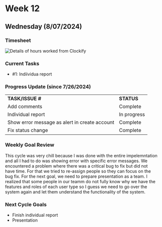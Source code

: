


# Week 12

## Wednesday (8/07/2024)

### Timesheet
![Details of hours worked from Clockify](https://github.com/UBCO-COSC499-Summer-2024/team-6-capstone-team_6ix/blob/Subaru-weekly-logs-for-Week-13-Cycle1/docs/weekly%20logs/Subaru%20Sakashita/ClockifyImages/COSC499_Clockify_W13_C1.png)
### Current Tasks
  * #1: Indiividua report
### Progress Update (since 7/26/2024)
<table>
    <tr>
        <td><strong>TASK/ISSUE #</strong>
        </td>
        <td><strong>STATUS</strong>
        </td>
    </tr>
    <tr>
        <!-- Task/Issue # -->
        <td>Add comments
        </td>
        <!-- Status -->
        <td>Complete
        </td>
    </tr>
    <tr>
        <!-- Task/Issue # -->
        <td> Individual report
        </td>
        <!-- Status -->
        <td>In progress
        </td>
    </tr>
    <tr>
        <!-- Task/Issue # -->
        <td> Show error message as alert in create account
        </td>
        <!-- Status -->
        <td>Complete
        </td>
    </tr>
    <tr>
        <!-- Task/Issue # -->
        <td>Fix status change
        </td>
        <!-- Status -->
        <td>Complete
        </td>
    </tr>
   
</table>

### Weekly Goal Review
This cycle was very chill because I was done with the entire impelemntation and all I had to do was showing error with specific error messages. We encountered a problem where there was a critical bug to fix but did not have time.
For that we tried to re-assign people so they can focus on the bug fix. For the next goal, we need to prepare presentation as a team. I realized that some people in our teamm do not fully know why we have the features and roles
of each user type so I guess we need to go over the system again and let them understand the functionality of the system. 
### Next Cycle Goals
  * Finish individual report
  * Presentation

<!--------------------------------------------------------------------------------------------------------------------------------------------------------------------------------------------->
